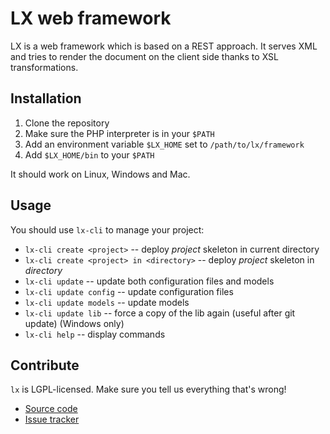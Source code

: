 LX web framework
================

LX is a web framework which is based on a REST approach.  It serves XML and
tries to render the document on the client side thanks to XSL transformations.


Installation
------------

1. Clone the repository
2. Make sure the PHP interpreter is in your `$PATH`
3. Add an environment variable `$LX_HOME` set to `/path/to/lx/framework`
4. Add `$LX_HOME/bin` to your `$PATH`

It should work on Linux, Windows and Mac.


Usage
-----

You should use `lx-cli` to manage your project:

* `lx-cli create <project>` -- deploy *project* skeleton in current directory
* `lx-cli create <project> in <directory>` -- deploy *project* skeleton in *directory*
* `lx-cli update` -- update both configuration files and models
* `lx-cli update config` -- update configuration files
* `lx-cli update models` -- update models
* `lx-cli update lib` -- force a copy of the lib again (useful after git update) (Windows only)
* `lx-cli help` -- display commands


Contribute
----------

`lx` is LGPL-licensed.  Make sure you tell us everything that's wrong!

* [Source code](https://github.com/aerys/lx)
* [Issue tracker](https://github.com/aerys/lx/issues)
